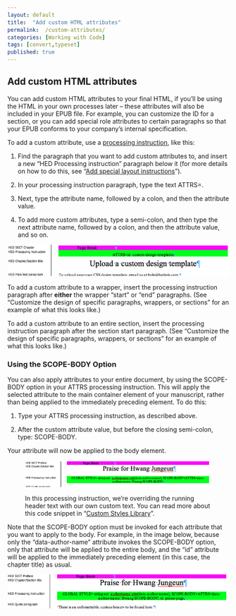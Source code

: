 ```yaml
---
layout: default
title:  "Add custom HTML attributes"
permalink:  /custom-attributes/
categories: [Working with Code]
tags: [convert,typeset]
published: true
---
```


<section data-type="chapter" class="hsecchapter" data-hederis-type="hsecchapter" id="custom-attributes" data-pi-attrs="id: custom-attributes; data-tags: convert,typeset;" role="doc-chapter" data-tags="convert,typeset" data-author-name=" " data-book-title=" " title="Add custom HTML attributes"><h1 data-hederis-type="hblkchaptitle" class="hblkchaptitle" id="p69RF1QdM">Add custom HTML attributes</h1>
    <p class="hblkp" data-hederis-type="hblkp" id="ppVO5mku9">You can add custom HTML attributes to your final HTML, if you&#8217;ll be using the HTML in your own processes later &#8211; these attributes will also be included in your EPUB file. For example, you can customize the ID for a section, or you can add special role attributes to certain paragraphs so that your EPUB conforms to your company&#8217;s internal specification.</p>
    <p class="hblkp" data-hederis-type="hblkp" id="pjfLOUuvp">To add a custom attribute, use a <a href="{% post_url 2019-08-31-34-Addspeciallayoutinstructions %}"><span class="Hyperlink">processing instruction</span></a>, like this:</p>
    <ol class="hwprnumlist" data-hederis-type="hwprnumlist" id="pgdeFtDS0"><li class="hblkoli" data-hederis-type="hblkoli" id="liGu5vSE5v"><p class="hblkoli" data-hederis-type="hblklip" id="pySvpffYD">Find the paragraph that you want to add custom attributes to, and insert a new &#8220;HED Processing instruction&#8221; paragraph below it (for more details on how to do this, see &#8220;<a href="{% post_url 2019-08-31-34-Addspeciallayoutinstructions %}"><span class="Hyperlink">Add special layout instructions</span></a>&#8221;).</p></li>
    <li class="hblkoli" data-hederis-type="hblkoli" id="liFkDW2ryW"><p class="hblkoli" data-hederis-type="hblklip" id="pe6K4RQbN">In your processing instruction paragraph, type the text ATTRS=.</p></li>
    <li class="hblkoli" data-hederis-type="hblkoli" id="liWkhWj87r"><p class="hblkoli" data-hederis-type="hblklip" id="pD4royaJu">Next, type the attribute name, followed by a colon, and then the attribute value.</p></li>
    <li class="hblkoli" data-hederis-type="hblkoli" id="liMHfRzXwH"><p class="hblkoli" data-hederis-type="hblklip" id="pXd4ePULk">To add more custom attributes, type a semi-colon, and then type the next attribute name, followed by a colon, and then the attribute value, and so on.</p></li>
    </ol>
    <img data-hederis-type="hblkimg" class="hblkimg" id="pDuhqSq6E" src="/images/customattrs.png"/>
    <p class="hblkp" data-hederis-type="hblkp" id="p1IbrnRtd">To add a custom attribute to a wrapper, insert the processing instruction paragraph after <strong data-hederis-type="hspanstrong">either</strong> the wrapper &#8220;start&#8221; or &#8220;end&#8221; paragraphs. (See &#8220;Customize the design of specific paragraphs, wrappers, or sections&#8221; for an example of what this looks like.)</p>
    <p class="hblkp" data-hederis-type="hblkp" id="pquhYO8aH">To add a custom attribute to an entire section, insert the processing instruction paragraph after the section start paragraph. (See &#8220;Customize the design of specific paragraphs, wrappers, or sections&#8221; for an example of what this looks like.)</p>
    <section class="hwprsubsection" data-hederis-type="hwprsubsection" id="pmafUQqu3" data-type="subsection" title="Using the SCOPE-BODY Option"><h1 data-hederis-type="hblktitle" class="hblktitle" id="p9ajUYSVd">Using the SCOPE-BODY Option</h1>
    <p class="hblkp" data-hederis-type="hblkp" id="pAaJrVSlg">You can also apply attributes to your entire document, by using the SCOPE-BODY option in your ATTRS processing instruction. This will apply the selected attribute to the main container element of your manuscript, rather than being applied to the immediately preceding element. To do this:</p>
    <ol class="hwprnumlist" data-hederis-type="hwprnumlist" id="plw9rZOFA"><li class="hblkoli" data-hederis-type="hblkoli" id="livW0CWJaE"><p class="hblkoli" data-hederis-type="hblklip" id="pOhElgutQ">Type your ATTRS processing instruction, as described above.</p></li>
    <li class="hblkoli" data-hederis-type="hblkoli" id="ligXcRuK4Z"><p class="hblkoli" data-hederis-type="hblklip" id="p3Tqt5kQ7">After the custom attribute value, but before the closing semi-colon, type: SCOPE-BODY.</p></li>
    </ol>
    <p class="hblkp" data-hederis-type="hblkp" id="pkAVq4Mke">Your attribute will now be applied to the body element. </p>
    <figure class="hwprfig" data-hederis-type="hwprfig" id="pK7WifdnK"><img data-hederis-type="hblkimg" class="hblkimg" id="pu8ZSs0TF" src="/images/globalscopebody.png"/>
    <p class="hblkcaption" data-hederis-type="hblkcaption" id="pRC6Unq6T">In this processing instruction, we&#8217;re overriding the running header text with our own custom text. You can read more about this code snippet in &#8220;<a href="{% post_url 2019-08-31-50-CustomCodeLibrary %}"><span class="Hyperlink">Custom Styles Library</span></a>&#8221;.</p>
    </figure>
    <p class="hblkp" data-hederis-type="hblkp" id="p1oMeXCgG">Note that the SCOPE-BODY option must be invoked for each attribute that you want to apply to the body. For example, in the image below, because only the &#8220;data-author-name&#8221; attribute invokes the SCOPE-BODY option, only that attribute will be applied to the entire body, and the &#8220;id&#8221; attribute will be applied to the immediately preceding element (in this case, the chapter title) as usual.</p>
    <img data-hederis-type="hblkimg" class="hblkimg" id="p9b9oRUvM" src="/images/attrscopebody.png"/>
    </section>
    </section>
    